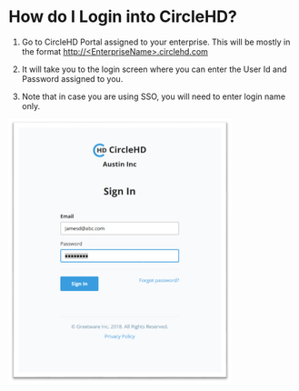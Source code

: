 # How do I Login into CircleHD?

1. Go to CircleHD Portal assigned to your enterprise. This will be mostly in the format [http://&lt;EnterpriseName&gt;.circlehd.com](http://<EnterpriseName>.circlehd.com)

2. It will take you to the login screen where you can enter the User Id and Password assigned to you.

3. Note that in case you are using SSO, you will need to enter login name only.

![](/assets/import.png)



